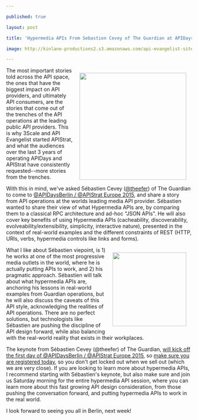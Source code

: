 ---
published: true
layout: post
title: 'Hypermedia APIs From Sebastien Cevey of The Guardian at APIDaysBerlin / APIStrat Next Week'
image: http://kinlane-productions2.s3.amazonaws.com/api-evangelist-site/blog/the-guardian-open-platform.jpeg
---

<p><a href="http://open-platform.theguardian.com/"><img style="padding: 15px;" src="https://kinlane-productions2.s3.amazonaws.com/api-evangelist-site/blog/the-guardian-open-platform.jpeg" alt="" width="290" align="right" /></a>
<p>The most important stories told across the API space, the ones that have the biggest impact on API providers, and ultimately API consumers, are the stories that come out of the trenches of the API operations at the leading public API providers. This is why 3Scale and API Evangelist started APIStrat, and what the audiences over the last 3 years of operating APIDays and APIStrat have consistently requested--more stories from the trenches.
<p>With this in mind, we've asked S&eacute;bastien Cevey (<a href="https://twitter.com/theefer">@theefer</a>) of The Guardian to come to <a href="http://apidaysberlin2015.apistrat.com/">@APIDaysBerlin / @APIStrat Europe 2015</a>, and share a story from API operations at the worlds leading media API provider. S&eacute;bastien wanted to share their view of what Hypermedia APIs are, by comparing them to a classical RPC architecture and ad-hoc "JSON APIs". He will also cover key benefits of using Hypermedia APIs (cacheability, discoverability, evolveability/extensibility, simplicity, interactive nature), presented in the context of real-world examples and the different constraints of REST (HTTP, URIs, verbs, hypermedia controls like links and forms).
<p><a href="https://twitter.com/theefer"><img style="padding: 15px;" src="https://kinlane-productions2.s3.amazonaws.com/api-evangelist-site/blog/sebastien-sevey-the-guardian.jpg" alt="" width="200" align="right" /></a>
<p>What I like about S&eacute;bastien viepoint, is 1) he works at one of the most progressive media outlets in the world, where he is actually putting APIs to work, and 2) his pragmatic approach. S&eacute;bastien will talk about what hypermedia APIs are, anchoring his lessons in real-world examples from Guardian operations, but he will also discuss the caveats of this API style, acknowledging the realities of API operations. There are no perfect solutions, but technologists like S&eacute;bastien&nbsp;are pushing the discipline of API design forward, while also balancing with the real-world reality that exists in their workplaces.
<p>The keynote from S&eacute;bastien Cevey (@theefer) of The Guardian, <a href="http://apidaysberlin2015.apistrat.com/schedule/">will kick off the first day of @APIDaysBerlin / @APIStrat Europe 2015</a>, so <a href="http://apidaysberlin2015.apistrat.com/#tile_registration">make sure you are registered today</a>, so you don't get locked out when we sell out (which we are very close). If you are looking to learn more about hypermedia APIs, I recommend starting with S&eacute;bastien's keynote, but also make sure and join us Saturday morning for the entire hypermedia API session, where you can learn more about this fast growing API design consideration, from those pushing the conversation forward, and putting hypermedia APIs to work in the real world.
<p>I look forward to seeing you all in Berlin, next week!

